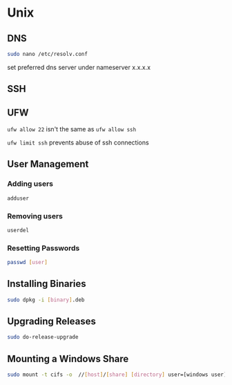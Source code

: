 # Unix

## DNS

```bash
sudo nano /etc/resolv.conf
```

set preferred dns server under nameserver x.x.x.x

## SSH

## UFW

`ufw allow 22` isn't the same as `ufw allow ssh`

`ufw limit ssh` prevents abuse of ssh connections

## User Management

### Adding users

```bash
adduser
```

### Removing users

```bash
userdel
```

### Resetting Passwords

```bash
passwd [user]
```

## Installing Binaries

```bash
sudo dpkg -i [binary].deb
```

## Upgrading Releases

```bash
sudo do-release-upgrade
```

## Mounting a Windows Share

```bash
sudo mount -t cifs -o  //[host]/[share] [directory] user=[windows user]
```
